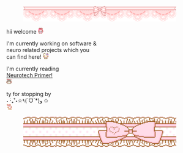 <p align="center">
  <img src="./img/banner1.gif" width="400">
</p>

&nbsp;&nbsp;hii welcome <img src="./img/welcome.gif" width="15">

&nbsp;&nbsp;I'm currently working on software &  
&nbsp;&nbsp;neuro related projects which you  
&nbsp;&nbsp;can find here! <img src="./img/nodnod.gif" width="15">

&nbsp;&nbsp;I'm currently reading  
&nbsp;&nbsp;<a href="https://www.goodreads.com/book/show/59784109-the-neurotech-primer">Neurotech Primer!</a>  
&nbsp;&nbsp;<img src="./img/yeahhh.webp" width="15">

&nbsp;&nbsp;ty for stopping by  
&nbsp;&nbsp;˖ ࣪‧₊˚⋆✩٩(ˊᗜˋ*)و ✩  
&nbsp;&nbsp;<img src="./img/bye.gif" width="15">

<p align="center">
  <img src="./img/bannerbottom.gif" width="400">
</p>

